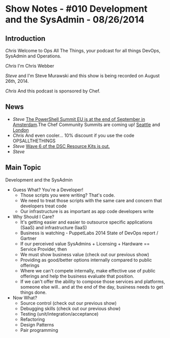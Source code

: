 Show Notes - #010 Development and the SysAdmin  - 08/26/2014
===========================

Introduction
------------
*Chris* Welcome to Ops All The Things, your podcast for all things DevOps, SysAdmin and Operations.

*Chris* I'm Chris Webber

*Steve* and I'm Steve Murawski and this show is being recorded on August 26th, 2014.

*Chris* And this podcast is sponsored by Chef.

News
----
* *Steve* [The PowerShell Summit EU is at the end of September in Amsterdam](http://powershell.org/wp/community-events/summit/).The Chef Community Summits are coming up!  [Seattle](http://www.getchef.com/blog/event/chef-community-summit/) and [London](http://www.getchef.com/blog/event/chef-community-summit-london/)
* *Chris* And even cooler... 10% discount if you use the code OPSALLTHETHINGS
* *Steve* [Wave 6 of the DSC Resource Kits is out.](http://blogs.msdn.com/b/powershell/archive/2014/08/20/dsc-resource-kit-wave-6-is-here.aspx)
* *Steve* 

Main Topic
----------
Development and the SysAdmin

* Guess What?  You're a Developer!
  * Those scripts you were writing?  That's code.
  * We need to treat those scripts with the same care and concern that developers treat code
  * Our infrastructure is as important as app code developers write
* Why Should I Care?
  * It's getting easier and easier to outsource specific applications (SaaS) and infrastructure (IaaS)
  * Business is watching - PuppetLabs 2014 State of DevOps report / Gartner
  * If our perceived value SysAdmins + Licensing + Hardware == Service Provider, then 
  * We must show business value (check out our previous show)
  * Providing as good/better options internally compared to public offerings
  * Where we can't compete internally, make effective use of public offerings and help the business evaluate that position.
  * If we can't offer the ability to compose those services and platforms, someone else will.. and at the end of the day, business needs to get things done.
* Now What?
  * Source control (check out our previous show)
  * Debugging skills (check out our previous show)
  * Testing (unit/integration/acceptance)
  * Refactoring
  * Design Patterns
  * Pair programming
